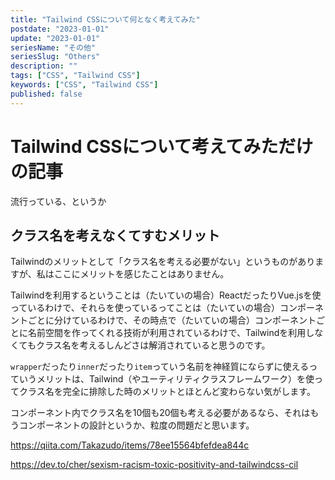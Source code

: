 ```yaml
---
title: "Tailwind CSSについて何となく考えてみた"
postdate: "2023-01-01"
update: "2023-01-01"
seriesName: "その他"
seriesSlug: "Others"
description: ""
tags: ["CSS", "Tailwind CSS"]
keywords: ["CSS", "Tailwind CSS"]
published: false
---
```


# Tailwind CSSについて考えてみただけの記事

流行っている、というか

## クラス名を考えなくてすむメリット

Tailwindのメリットとして「クラス名を考える必要がない」というものがありますが、私はここにメリットを感じたことはありません。

Tailwindを利用するということは（たいていの場合）ReactだったりVue.jsを使っているわけで、それらを使っているってことは（たいていの場合）コンポーネントごとに分けているわけで、その時点で（たいていの場合）コンポーネントごとに名前空間を作ってくれる技術が利用されているわけで、Tailwindを利用しなくてもクラス名を考えるしんどさは解消されていると思うのです。

`wrapper`だったり`inner`だったり`item`っていう名前を神経質にならずに使えるっていうメリットは、Tailwind（やユーティリティクラスフレームワーク）を使ってクラス名を完全に排除した時のメリットとほとんど変わらない気がします。

コンポーネント内でクラス名を10個も20個も考える必要があるなら、それはもうコンポーネントの設計というか、粒度の問題だと思います。

https://qiita.com/Takazudo/items/78ee15564bfefdea844c

https://dev.to/cher/sexism-racism-toxic-positivity-and-tailwindcss-cil
